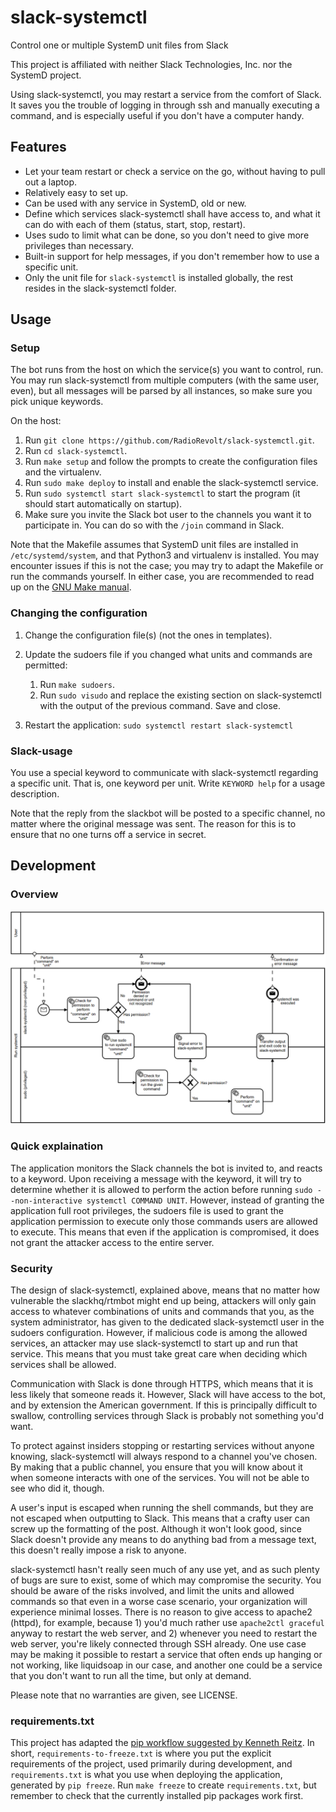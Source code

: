 # slack-systemctl
Control one or multiple SystemD unit files from Slack

This project is affiliated with neither Slack Technologies, Inc. nor the SystemD
project.

Using slack-systemctl, you may restart a service from the comfort of Slack.
It saves you the trouble of logging in through ssh and manually executing a
command, and is especially useful if you don't have a computer handy.

## Features

* Let your team restart or check a service on the go, without having to pull
  out a laptop.
* Relatively easy to set up.
* Can be used with any service in SystemD, old or new.
* Define which services slack-systemctl shall have access to, and what
  it can do with each of them (status, start, stop, restart).
* Uses sudo to limit what can be done, so you don't need to give more
  privileges than necessary.
* Built-in support for help messages, if you don't remember how to use
  a specific unit.
* Only the unit file for `slack-systemctl` is installed globally,
  the rest resides in the slack-systemctl folder.

## Usage

### Setup

The bot runs from the host on which the service(s) you want to control, run.
You may run slack-systemctl from multiple computers (with the same user, even),
but all messages will be parsed by all instances, so make sure you pick unique
keywords.

On the host:

1. Run `git clone https://github.com/RadioRevolt/slack-systemctl.git`.
2. Run `cd slack-systemctl`.
3. Run `make setup` and follow the prompts to create the configuration files and the virtualenv.
6. Run `sudo make deploy` to install and enable the slack-systemctl service.
7. Run `sudo systemctl start slack-systemctl` to start the program
   (it should start automatically on startup).
8. Make sure you invite the Slack bot user to the channels you want it to participate in.
   You can do so with the `/join` command in Slack.

Note that the Makefile assumes that SystemD unit files are installed in
`/etc/systemd/system`, and that
Python3 and virtualenv is installed. You may encounter issues if this is not the case;
you may try to adapt the Makefile or run the commands yourself. In either
case, you are recommended to read up on the [GNU Make manual](https://www.gnu.org/software/make/manual/make.html).

### Changing the configuration

1. Change the configuration file(s) (not the ones in templates).
2. Update the sudoers file if you changed what units and commands are permitted:
   
   1. Run `make sudoers`.
   2. Run `sudo visudo` and replace the existing section on slack-systemctl with the output of the previous command. Save and close.
3. Restart the application: `sudo systemctl restart slack-systemctl`

### Slack-usage

You use a special keyword to communicate with slack-systemctl regarding
a specific unit. That is, one keyword per unit. Write `KEYWORD help` for
a usage description.

Note that the reply from the slackbot will be posted to a specific channel,
no matter where the original message was sent. The reason for this is to
ensure that no one turns off a service in secret.

## Development

### Overview

![Overview of the application structure](overview.png)

### Quick explaination

The application monitors the Slack channels the bot is invited to, and reacts to a keyword. Upon receiving a message with
the keyword, it will try to determine whether it is allowed to perform the action before running 
`sudo --non-interactive systemctl COMMAND UNIT`. However, instead of granting the application full root privileges, the sudoers
file is used to grant the application permission to execute only those commands users are allowed to execute. This means that even
if the application is compromised, it does not grant the attacker access to the entire server.

### Security

The design of slack-systemctl, explained above, means that no matter how vulnerable the slackhq/rtmbot might end up being,
attackers will only gain access to whatever combinations of units and commands that you, as
the system administrator, has given to the dedicated slack-systemctl user in the sudoers configuration.
However, if malicious code is among the allowed services, an attacker may use slack-systemctl to start up
and run that service. This means that you must take great care when deciding which services shall be
allowed.

Communication with Slack is done through HTTPS, which means that it is less likely that someone reads
it. However, Slack will have access to the bot, and by extension the American government. If this is
principally difficult to swallow, controlling services through Slack is probably not something you'd
want.

To protect against insiders stopping or restarting services without anyone knowing, slack-systemctl will
always respond to a channel you've chosen. By making that a public channel, you ensure that you will
know about it when someone interacts with one of the services. You will not be able to see who did it,
though.

A user's input is escaped when running the shell commands, but they are not escaped when
outputting to Slack. This means that a crafty user can screw up the formatting of the post.
Although it won't look good, since Slack doesn't provide any means to do anything bad
from a message text, this doesn't really impose a risk to anyone.

slack-systemctl hasn't really seen much of any use yet, and as such plenty of bugs are sure to exist,
some of which may compromise the security. You should be aware of the risks involved,
and limit the units and allowed commands so that even in a worse case scenario,
your organization will experience minimal losses. There is no reason to give access
to apache2 (httpd), for example, because 1) you'd much rather use `apache2ctl graceful` anyway to
restart the web server, and 2) whenever you need to restart the web server, you're likely
connected through SSH already. One use case may be making it possible to restart a service
that often ends up hanging or not working, like liquidsoap in our case, and another one could
be a service that you don't want to run all the time, but only at demand.

Please note that no warranties are given, see LICENSE.

### requirements.txt

This project has adapted the [pip workflow suggested by Kenneth Reitz](https://www.kennethreitz.org/essays/a-better-pip-workflow#theworkflow).
In short, `requirements-to-freeze.txt` is where you put the explicit requirements of the project,
used primarily during development, and `requirements.txt` is what you use when 
deploying the application, generated by `pip freeze`. Run `make freeze` to create 
`requirements.txt`, but remember to check that the currently installed pip
packages work first.
